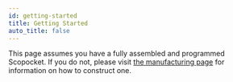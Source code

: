 ```yaml
---
id: getting-started
title: Getting Started
auto_title: false
---
```


This page assumes you have a fully assembled and programmed Scopocket. If you do not, please visit [the manufacturing page](https://scopocket.com/manufacturing.html) for information on how to construct one.


